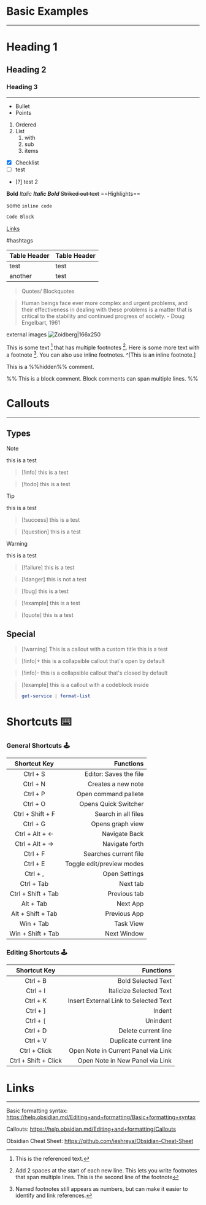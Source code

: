 
# Basic Examples

---

# Heading 1
## Heading 2
### Heading 3

---

- Bullet
- Points

1. Ordered
2. List
	1. with
	2. sub
	3. items

- [x] Checklist
- [ ] test
- [?] test 2

**Bold**
*Italic*
***Italic Bold***
~~Striked out text~~
==Highlights==

some `inline code`

```csharp
Code Block
```

[Links](http://google.com)

#hashtags

Table Header  |  Table Header
----          |          ----
test | test
another | test


> Quotes/ Blockquotes


> Human beings face ever more complex and urgent problems, and their effectiveness in dealing with these problems is a matter that is critical to the stability and continued progress of society. \- Doug Engelbart, 1961

external images
![Zoidberg|166x250](https://play-lh.googleusercontent.com/W_Gpks4gF9ml7elP9aHK3wLXIz4AaoXRTqd6oCco6yT5F1850tnbAFAyhxScKvvr9aE=w800-h500-rw)


This is some text [^1] that has multiple footnotes [^2].
Here is some more text with a footnote [^note]. You can also use inline footnotes. ^[This is an inline footnote.]

[^1]: This is the referenced text.
[^2]: Add 2 spaces at the start of each new line. This lets you write footnotes that span multiple lines.
  This is the second line of the footnote
[^note]: Named footnotes still appears as numbers, but can make it easier to identify and link references.

This is a %%hidden%% comment.

%%
This is a block comment.
Block comments can span multiple lines.
%%


# Callouts

---

## Types

>[!note]
> this is a test

>[!info]
> this is a test

>[!todo]
> this is a test

>[!tip]
> this is a test

>[!success]
> this is a test

>[!question]
> this is a test

>[!warning]
> this is a test

>[!failure]
> this is a test

>[!danger]
> this is not a test

>[!bug]
> this is a test

>[!example]
> this is a test

>[!quote]
> this is a test

## Special

>[!warning] This is a callout with a custom title
> this is a test

>[!info]+
> this is a collapsible callout that's open by default

>[!info]-
> this is a collapsible callout that's closed by default

>[!example]
> this is a callout with a codeblock inside
> ```powershell
> get-service | format-list
>```


# Shortcuts ⌨️

### General Shortcuts 🕹️
Shortcut Key		|		Functions
:-----------------:|-----------------:
Ctrl + S|Editor: Saves the file
Ctrl + N| Creates a new note
Ctrl + P| Open command pallete
Ctrl + O | Opens Quick Switcher
Ctrl + Shift + F  | Search in all files
Ctrl + G   | Opens graph view
Ctrl +  Alt + ← | Navigate Back
Ctrl +  Alt + → | Navigate forth
Ctrl + F | Searches current file
Ctrl + E | Toggle edit/preview modes
Ctrl + , | Open Settings
Ctrl + Tab | Next tab
Ctrl + Shift + Tab | Previous tab
Alt + Tab | Next App
Alt + Shift + Tab | Previous App
Win + Tab | Task View
Win + Shift + Tab |  Next Window



### Editing Shortcuts 🕹️
Shortcut Key		|		Functions
:-----------------:|-----------------:
Ctrl + B | Bold Selected Text
Ctrl + I | Italicize Selected Text
Ctrl + K | Insert External Link to Selected Text
Ctrl + ] | Indent
Ctrl + `[` | Unindent
Ctrl + D |Delete current line
Ctrl + V  | Duplicate current line
Ctrl + Click | Open Note in Current Panel via Link	
Ctrl + Shift + Click | Open Note in New Panel via Link	


# Links

---

Basic formatting syntax:
https://help.obsidian.md/Editing+and+formatting/Basic+formatting+syntax

Callouts:
https://help.obsidian.md/Editing+and+formatting/Callouts

Obsidian Cheat Sheet:
https://github.com/ieshreya/Obsidian-Cheat-Sheet
